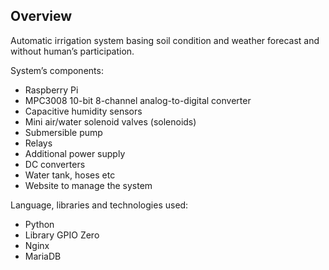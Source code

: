 ## Overview

Automatic irrigation system basing soil condition and weather forecast and without human’s participation.


System’s components:
-	Raspberry Pi
-	MPC3008 10-bit 8-channel analog-to-digital converter 
-	Capacitive humidity sensors
-	Mini air/water solenoid valves (solenoids)
-	Submersible pump
-	Relays
-	Additional power supply
-	DC converters
-	Water tank, hoses etc
-	Website to manage the system


Language, libraries and technologies used:
-	Python
-	Library GPIO Zero
-	Nginx
-	MariaDB
